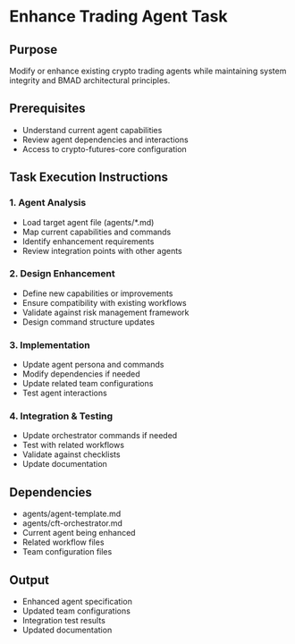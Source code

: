 # Enhance Trading Agent Task

## Purpose
Modify or enhance existing crypto trading agents while maintaining system integrity and BMAD architectural principles.

## Prerequisites
- Understand current agent capabilities
- Review agent dependencies and interactions
- Access to crypto-futures-core configuration

## Task Execution Instructions

### 1. Agent Analysis
- Load target agent file (agents/*.md)
- Map current capabilities and commands
- Identify enhancement requirements
- Review integration points with other agents

### 2. Design Enhancement
- Define new capabilities or improvements
- Ensure compatibility with existing workflows
- Validate against risk management framework
- Design command structure updates

### 3. Implementation
- Update agent persona and commands
- Modify dependencies if needed
- Update related team configurations
- Test agent interactions

### 4. Integration & Testing
- Update orchestrator commands if needed
- Test with related workflows
- Validate against checklists
- Update documentation

## Dependencies
- agents/agent-template.md
- agents/cft-orchestrator.md
- Current agent being enhanced
- Related workflow files
- Team configuration files

## Output
- Enhanced agent specification
- Updated team configurations
- Integration test results
- Updated documentation
